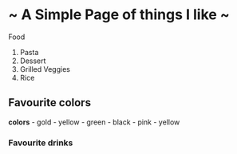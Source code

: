 <!-- Create a list -->
<!-- Utilize 3 different headings -->
<!-- Utilize 2- 3Different  Text Transformation -->
<!-- create a 2nd list that is oredered -->




#  ~ A Simple  Page of things  I like ~

Food
1. Pasta
2. Dessert
3. Grilled Veggies
4. Rice


## Favourite colors

 **colors**
    - gold
    - yellow
    - green
    - black
    - pink
    - yellow
 <br>
 ### Favourite drinks
  <br>









